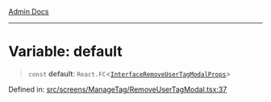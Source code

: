 [Admin Docs](/)

***

# Variable: default

> `const` **default**: `React.FC`\<[`InterfaceRemoveUserTagModalProps`](../interfaces/InterfaceRemoveUserTagModalProps.md)\>

Defined in: [src/screens/ManageTag/RemoveUserTagModal.tsx:37](https://github.com/PalisadoesFoundation/talawa-admin/blob/main/src/screens/ManageTag/RemoveUserTagModal.tsx#L37)
